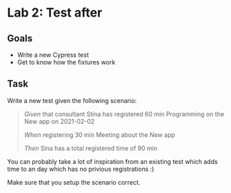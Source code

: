 # Lab 2: Test after

## Goals

- Write a new Cypress test
- Get to know how the fixtures work

## Task

Write a new test given the following scenario:

> _Given_ that consultant Stina has registered 60 min Programming on the New app on 2021-02-02
>
> _When_ registering 30 min Meeting about the New app
>
> _Then_ Sina has a total registered time of 90 min

You can probably take a lot of inspiration from an existing test which adds time to an day which has no privious registrations :)

Make sure that you setup the scenario correct.
